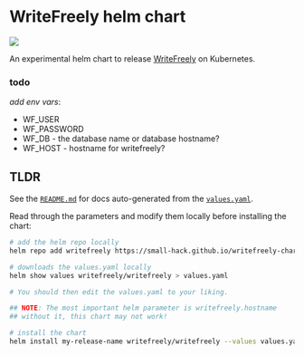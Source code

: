 # WriteFreely helm chart
<a href="https://github.com/small-hack/writefreely-helm-chart/releases"><img src="https://img.shields.io/github/v/release/small-hack/writefreely-helm-chart?style=plastic&labelColor=blue&color=green&logo=GitHub&logoColor=white"></a>

An experimental helm chart to release [WriteFreely](https://github.com/writefreely/writefreely) on Kubernetes.

### todo

*add env vars*:
- WF_USER
- WF_PASSWORD
- WF_DB - the database name or database hostname?
- WF_HOST - hostname for writefreely?

## TLDR

See the [`README.md`](https://github.com/small-hack/writefreely-chart/blob/main/charts/writefreely/README.md) for docs auto-generated from the [`values.yaml`](https://github.com/small-hack/writefreely-chart/blob/main/charts/writefreely/values.yaml).

Read through the parameters and modify them locally before installing the chart:

```bash
# add the helm repo locally
helm repo add writefreely https://small-hack.github.io/writefreely-chart

# downloads the values.yaml locally
helm show values writefreely/writefreely > values.yaml

# You should then edit the values.yaml to your liking.

## NOTE: The most important helm parameter is writefreely.hostname
## without it, this chart may not work!

# install the chart
helm install my-release-name writefreely/writefreely --values values.yaml
```
